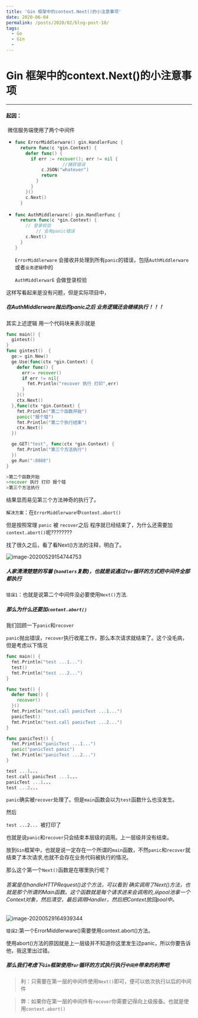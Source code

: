 ```yaml
---
title: 'Gin 框架中的context.Next()的小注意事项'
date: 2020-06-04
permalink: /posts/2020/02/blog-post-10/
tags:
  - Go
  - Gin
  - 
---
```


Gin 框架中的context.Next()的小注意事项
======
------


#### 起因：

​ 微信服务端使用了两个中间件

- ```go
  func ErrorMiddlerware() gin.HandlerFunc {
    return func(c *gin.Context) {
      defer func() {
        if err := recover(); err != nil {
                    //捕获错误
            c.JSON("whatever")
            return
          }
        }
      }()
      c.Next()
    }
  ```

- ```go
  func AuthMiddlerware() gin.HandlerFunc {
    return func(c *gin.Context) {
      // 登录校验
          // 会有panic错误
      c.Next()
    }
  }
  ```

  `ErrorMiddlerware` 会接收并处理到所有`panic`的错误，包括`AuthMiddlerware`或者`业务逻辑`中的

  `AuthMiddlerwarE` 会做登录校验



这样写看起来是没有问题，但是实际项目中，

##### 在AuthMiddlerware抛出的panic之后 业务逻辑还会继续执行！！！

其实上述逻辑 用一个代码块来表示就是

```go
func main() {
  gintest()
}
func gintest()  {
  ge:= gin.New()
  ge.Use(func(ctx *gin.Context) {
    defer func() {
      err:= recover()
      if err != nil{
        fmt.Println("recover 执行 打印",err)
      }
    }()
    ctx.Next()
  },func(ctx *gin.Context) {
    fmt.Println("第二个函数开始")
    panic("报个错")
    fmt.Println("第二个执行结束")
    ctx.Next()
  })

  ge.GET("test", func(ctx *gin.Context) {
    fmt.Println("第三个方法执行")
  })
  ge.Run(":8888")
}

>第二个函数开始
>recover 执行 打印 报个错
>第三个方法执行
```

结果显而易见第三个方法神奇的执行了。



`解决方案`：在`ErrorMiddlerware`中`context.abort()`

但是按照常理 `panic` 被 `recover`之后 程序就已经结束了，为什么还需要加`context.abort()`呢????????

找了很久之后，看了看Next()方法的注释，明白了。



![image-20200529154744753](C:\Users\shenguike\AppData\Roaming\Typora\typora-user-images\image-20200529154744753.png)

##### 人家清清楚楚的写着 (`handlers`复数)，也就是说通过`for`循环的方式把中间件全部都执行

`错误1`：也就是说第二个中间件没必要使用`Next()`方法.



##### 那么为什么还要加`content.abort()`

我们回顾一下`panic`和`recover`

`panic`抛出错误，`recover`执行收尾工作，那么本次请求就结束了。这个没毛病，但是考虑以下情况

```go
func main() {
  fmt.Println("test ...1...")
  test()
  fmt.Println("test ...2...")
}

func test() {
  defer func() {
    recover()
  }()
  fmt.Println("test.call panicTest ...1...")
  panicTest()
  fmt.Println("test.call panicTest ...2...")
}

func panicTest() {
  fmt.Println("panicTest ...1...")
  panic("panicTest panic")
  fmt.Println("panicTest ...2...")
}

test ...1...
test.call panicTest ...1...
panicTest ...1...
test ...2...
```

`panic`确实被`recover`处理了。但是`main`函数会以为`test`函数什么也没发生。

然后

`test ...2... `被打印了

也就是说`panic`和`recover`只会结束本层级的调用。上一层级并没有结束。

放到`Gin`框架中，也就是说一定存在一个所谓的`main`函数，不然`panic`和`recover`就结束了本次请求,也就不会存在业务代码被执行的情况。

那么这个第一个`Next()`函数是在哪里执行呢？



###### 答案是在handleHTTPRequest()这个方法，可以看到 确实调用了Next()方法，也就是那个所谓的Main函数。这个函数就是每个请求进来会调用的,从pool池拿一个Context对象，然后清空，最后调用Handler，然后把Context放回pool中。

![image-20200529164939344](C:\Users\shenguike\AppData\Roaming\Typora\typora-user-images\image-20200529164939344.png)



`错误2`:第一个ErrorMiddlerware()需要使用context.abort()方法。

使用abort()方法的原因就是上一层级并不知道你这里发生过panic，所以你要告诉他，我这里出过错。



##### 那么我们考虑下`Gin`框架使用`for`循环的方式执行执行`中间件`带来的利弊吧

> 利：只需要在第一层的中间件使用`Next()`即可，便可以依次执行以后的中间件

> 弊：如果你在第一层的中间件有`recover`你需要记得向上级报备。也就是使用`context.abort()`